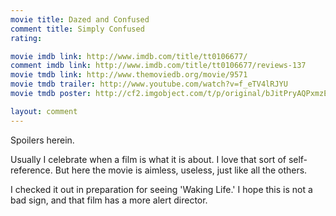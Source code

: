 ```yaml
---
movie title: Dazed and Confused
comment title: Simply Confused
rating: 

movie imdb link: http://www.imdb.com/title/tt0106677/
comment imdb link: http://www.imdb.com/title/tt0106677/reviews-137
movie tmdb link: http://www.themoviedb.org/movie/9571
movie tmdb trailer: http://www.youtube.com/watch?v=f_eTV4lRJYU
movie tmdb poster: http://cf2.imgobject.com/t/p/original/bJitPryAQPxmzEAW4mNq0TtNeWQ.jpg

layout: comment
---
```


Spoilers herein.

Usually I celebrate when a film is what it is about. I love that sort of self-reference. But here the movie is aimless, useless, just like all the others.

I checked it out in preparation for seeing 'Waking Life.' I hope this is not a bad sign, and that film has a more alert director.